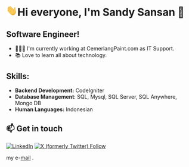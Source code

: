 # <img src="https://raw.githubusercontent.com/ABSphreak/ABSphreak/master/gifs/Hi.gif" width="30px">Hi everyone, I'm Sandy Sansan 👋

## Software Engineer!
- 🧑🏻‍💻 I'm currently working at CemerlangPaint.com as IT Support.
- 📚 Love to learn all about technology.

## Skills:
- **Backend Development:** CodeIgniter
- **Database Management**: SQL, Mysql, SQL Server, SQL Anywhere, Mongo DB
- **Human Languages:** Indonesian


## 📫 Get in touch
[![LinkedIn](https://img.shields.io/badge/LinkedIn-0077B5?style=for-the-badge&logo=linkedin&logoColor=white)](https://in.linkedin.com/in/sndbkct) 
[![X (formerly Twitter) Follow](https://img.shields.io/twitter/follow/sndbkct)]([https://twitter/follow/sndbkct](https://twitter.com/intent/follow?screen_name=sndbkct))


my e-[mail](mailto:sndbkct@gmail.com) .
 
<!--
**sndbkct/sndbkct** is a ✨ _special_ ✨ repository because its `README.md` (this file) appears on your GitHub profile.

Here are some ideas to get you started:

- 🔭 I’m currently working on ...
- 🌱 I’m currently learning ...
- 👯 I’m looking to collaborate on ...
- 🤔 I’m looking for help with ...
- 💬 Ask me about ...
- 📫 How to reach me: ...
- 😄 Pronouns: ...
- ⚡ Fun fact: ...
-->
